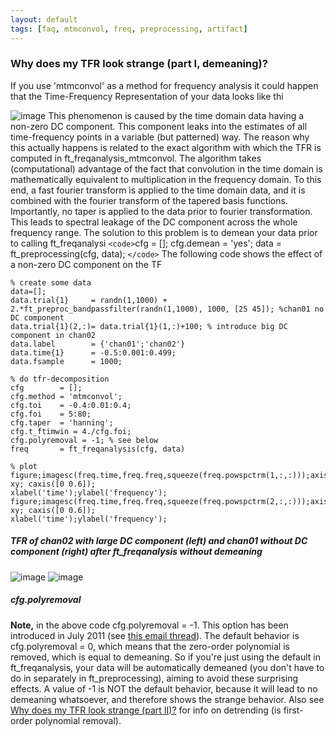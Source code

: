 ```yaml
---
layout: default
tags: [faq, mtmconvol, freq, preprocessing, artifact]
---
```


### Why does my TFR look strange (part I, demeaning)?

If you use 'mtmconvol' as a method for frequency analysis it could happen that the Time-Frequency Representation of your data looks like thi

![image](/media/faq/strangetfr1.png@400)
This phenomenon is caused by the time domain data having a non-zero DC component. This component leaks into the estimates of all time-frequency points in a variable (but patterned) way. The reason why this actually happens is related to the exact algorithm with which the TFR is computed in ft_freqanalysis_mtmconvol. The algorithm takes (computational) advantage of the fact that convolution in the time domain is mathematically equivalent to multiplication in the frequency domain. To this end, a fast fourier transform is applied to the time domain data, and it is combined with the fourier transform of the tapered basis functions. Importantly, no taper is applied to the data prior to fourier transformation. This leads to spectral leakage of the DC component across the whole frequency range.
The solution to this problem is to demean your data prior to calling ft_freqanalysi
`<code>`cfg = [];
cfg.demean = 'yes';
data = ft_preprocessing(cfg, data);
`</code>`
The following code shows the effect of a non-zero DC component on the TF

	
	% create some data
	data=[];
	data.trial{1}     = randn(1,1000) + 2.*ft_preproc_bandpassfilter(randn(1,1000), 1000, [25 45]); %chan01 no DC component
	data.trial{1}(2,:)= data.trial{1}(1,:)+100; % introduce big DC component in chan02
	data.label        = {'chan01';'chan02'}
	data.time{1}      = -0.5:0.001:0.499;
	data.fsample      = 1000;
	
	% do tfr-decomposition
	cfg        = [];
	cfg.method = 'mtmconvol';
	cfg.toi    = -0.4:0.01:0.4;
	cfg.foi    = 5:80;
	cfg.taper  = 'hanning';
	cfg.t_ftimwin = 4./cfg.foi;
	cfg.polyremoval = -1; % see below
	freq       = ft_freqanalysis(cfg, data)
	
	% plot
	figure;imagesc(freq.time,freq.freq,squeeze(freq.powspctrm(1,:,:)));axis xy; caxis([0 0.6]);
	xlabel('time');ylabel('frequency');
	figure;imagesc(freq.time,freq.freq,squeeze(freq.powspctrm(2,:,:)));axis xy; caxis([0 0.6]);
	xlabel('time');ylabel('frequency');

##### TFR of chan02 with large DC component (left) and chan01 without DC component (right) after ft_freqanalysis without demeaning

![image](/media/faq/strangetfr1.png@400) ![image](/media/faq/strangetfr2.png@400) 

##### cfg.polyremoval

**Note,** in the above code cfg.polyremoval = -1. This option has been introduced in July 2011 (see [this email thread](http://mailman.science.ru.nl/pipermail/fieldtrip/2012-January/004666.html)). The default behavior is cfg.polyremoval = 0, which means that the zero-order polynomial is removed, which is equal to demeaning. So if you're just using the default in ft_freqanalysis, your data will be automatically demeaned (you don't have to do in separately in ft_preprocessing), aiming to avoid these surprising effects. A value of -1 is NOT the default behavior, because it will lead to no demeaning whatsoever, and therefore shows the strange behavior. Also see [Why does my TFR look strange (part II)?](/faq/why_does_my_tfr_look_strange_part_ii) for info on detrending (is first-order polynomial removal).
